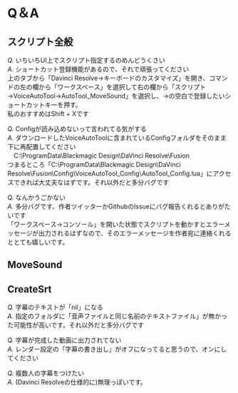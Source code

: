 # Q＆A

## スクリプト全般
*Q.* いちいちUI上でスクリプト指定するのめんどうくさい<br>
*A.* ショートカット登録機能があるので、それで頑張ってください<br>
上のタブから「Davinci Resolve→キーボードのカスタマイズ」を開き、コマンドの左の欄から「ワークスペース」を選択して右の欄から「スクリプト→VoiceAutoTool→AutoTool_MoveSound」を選択し、→の空白で登録したいショートカットキーを押す。<br>
私のおすすめはShift + Xです<br>

*Q.* Configが読み込めないって言われてる気がする<br>
*A.* ダウンロードしたVoiceAutoToolに含まれているConfigフォルダをそのまま下に再配置してください<br>
　C:\ProgramData\Blackmagic Design\DaVinci Resolve\Fusion <br>
  つまるところ「‪C:\ProgramData\Blackmagic Design\DaVinci Resolve\Fusion\Config\VoiceAutoTool_Config\AutoTool_Config.lua」にアクセスできれば大丈夫なはずです。それ以外だと多分バグです

*Q.* なんかうごかない<br>
*A.* 多分バグです、作者ツイッターかGithubのIssueにバグ報告くれるとありがたいです<br>
「ワークスペース→コンソール」を開いた状態でスクリプトを動かすとエラーメッセージが出力されるはずなので、そのエラーメッセージを作者宛に連絡くれるととても嬉しいです。

## MoveSound

## CreateSrt
*Q.* 字幕のテキストが「nil」になる<br>
*A.* 指定のフォルダに「音声ファイルと同じ名前のテキストファイル」が無かった可能性が高いです。それ以外だと多分バグです<br>

*Q.* 字幕が完成した動画に出力されてない<br>
*A.* レンダー設定の「字幕の書き出し」がオフになってると思うので、オンにしてください<br>

*Q.* 複数人の字幕をつけたい<br>
*A.* (Davinci Resolveの仕様的に)無理っぽいです。<br>






